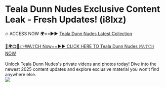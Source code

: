 # Teala Dunn Nudes Exclusive Content Leak - Fresh Updates! (i8lxz)

🔥 ACCESS NOW 🌍==►► <a href="https://tinyurl.com/2mz8nhtm" rel="nofollow">Teala Dunn Nudes Latest Collection</a>
<br><br>
[🔴🌍📺📱👉WA𝚃CH Now==►► CLICK HERE TO Teala Dunn Nudes 𝚆𝙰𝚃𝙲𝙷 NOW](https://tinyurl.com/2mz8nhtm)
<br><br>
Unlock Teala Dunn Nudes's private videos and photos today! Dive into the newest 2025 content updates and explore exclusive material you won’t find anywhere else.
<br>
<a href="https://tinyurl.com/2mz8nhtm" rel="nofollow" data-target="animated-image.originalLink"><img src="https://camo.githubusercontent.com/8a4f000d20f83aca3bf7ec5f350d767afa0574a8a352519fd8cfa583a6f93a33/68747470733a2f2f692e696d6775722e636f6d2f644a486b345a712e676966" data-canonical-src="https://i.imgur.com/dJHk4Zq.gif" style="max-width: 100%; display: inline-block;" data-target="animated-image.originalImage"></a>
<br>
